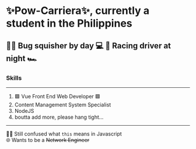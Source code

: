 # ✨Pow-Carriera✨, currently a student in the Philippines
🕵️‍♂️ **Bug squisher** by day 💻️
🏁 **Racing driver** at night 🏎️
---
### Skills
---
1. 🟩 Vue Front End Web Developer 🟩
2. Content Management System Specialist
3. NodeJS
4. boutta add more, please hang tight...
---
🤷‍♂️ Still confused what `this` means in Javascript \
🌐 Wants to be a ~~Network Engineer~~
